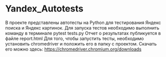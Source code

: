 # Yandex_Autotests

 В проекте представлены автотесты на Python для тестирования Яндекс поиска и Яндекс картинок.
 Для запуска тестов необходимо выполнить команду в терминале pytest tests.py
 Отчет о результатах публикуется в файле report.html
 Для того, чтобы запустить тесты, необходимо установить chromedriver и положить его в папку с проектом. Скачать его можно здесь: https://chromedriver.chromium.org/downloads
